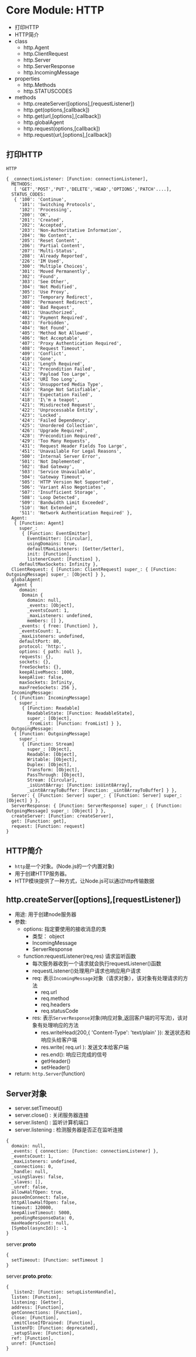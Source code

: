 # Core Module: HTTP
- 打印HTTP
- HTTP简介
- class
    - http.Agent
    - http.ClientRequest
    - http.Server
    - http.ServerResponse
    - http.IncomingMessage
- properties
    - http.Methods
    - http.STATUSCODES
- methods
    - http.createServer([options],[requestListener])
    - http.get(options,[callback])
    - http.get(url,[options],[callback])
    - http.globalAgent
    - http.request(options,[callback])
    - http.request(url,[options],[callback])


## 打印HTTP
`HTTP`
```
{ _connectionListener: [Function: connectionListener],
  METHODS:
   [ 'GET','POST','PUT','DELETE','HEAD','OPTIONS','PATCH'....],
  STATUS_CODES:
   { '100': 'Continue',
     '101': 'Switching Protocols',
     '102': 'Processing',
     '200': 'OK',
     '201': 'Created',
     '202': 'Accepted',
     '203': 'Non-Authoritative Information',
     '204': 'No Content',
     '205': 'Reset Content',
     '206': 'Partial Content',
     '207': 'Multi-Status',
     '208': 'Already Reported',
     '226': 'IM Used',
     '300': 'Multiple Choices',
     '301': 'Moved Permanently',
     '302': 'Found',
     '303': 'See Other',
     '304': 'Not Modified',
     '305': 'Use Proxy',
     '307': 'Temporary Redirect',
     '308': 'Permanent Redirect',
     '400': 'Bad Request',
     '401': 'Unauthorized',
     '402': 'Payment Required',
     '403': 'Forbidden',
     '404': 'Not Found',
     '405': 'Method Not Allowed',
     '406': 'Not Acceptable',
     '407': 'Proxy Authentication Required',
     '408': 'Request Timeout',
     '409': 'Conflict',
     '410': 'Gone',
     '411': 'Length Required',
     '412': 'Precondition Failed',
     '413': 'Payload Too Large',
     '414': 'URI Too Long',
     '415': 'Unsupported Media Type',
     '416': 'Range Not Satisfiable',
     '417': 'Expectation Failed',
     '418': 'I\'m a teapot',
     '421': 'Misdirected Request',
     '422': 'Unprocessable Entity',
     '423': 'Locked',
     '424': 'Failed Dependency',
     '425': 'Unordered Collection',
     '426': 'Upgrade Required',
     '428': 'Precondition Required',
     '429': 'Too Many Requests',
     '431': 'Request Header Fields Too Large',
     '451': 'Unavailable For Legal Reasons',
     '500': 'Internal Server Error',
     '501': 'Not Implemented',
     '502': 'Bad Gateway',
     '503': 'Service Unavailable',
     '504': 'Gateway Timeout',
     '505': 'HTTP Version Not Supported',
     '506': 'Variant Also Negotiates',
     '507': 'Insufficient Storage',
     '508': 'Loop Detected',
     '509': 'Bandwidth Limit Exceeded',
     '510': 'Not Extended',
     '511': 'Network Authentication Required' },
  Agent:
   { [Function: Agent]
     super_:
      { [Function: EventEmitter]
        EventEmitter: [Circular],
        usingDomains: true,
        defaultMaxListeners: [Getter/Setter],
        init: [Function],
        listenerCount: [Function] },
     defaultMaxSockets: Infinity },
  ClientRequest: { [Function: ClientRequest] super_: { [Function: OutgoingMessage] super_: [Object] } },
  globalAgent:
   Agent {
     domain:
      Domain {
        domain: null,
        _events: [Object],
        _eventsCount: 1,
        _maxListeners: undefined,
        members: [] },
     _events: { free: [Function] },
     _eventsCount: 1,
     _maxListeners: undefined,
     defaultPort: 80,
     protocol: 'http:',
     options: { path: null },
     requests: {},
     sockets: {},
     freeSockets: {},
     keepAliveMsecs: 1000,
     keepAlive: false,
     maxSockets: Infinity,
     maxFreeSockets: 256 },
  IncomingMessage:
   { [Function: IncomingMessage]
     super_:
      { [Function: Readable]
        ReadableState: [Function: ReadableState],
        super_: [Object],
        _fromList: [Function: fromList] } },
  OutgoingMessage:
   { [Function: OutgoingMessage]
     super_:
      { [Function: Stream]
        super_: [Object],
        Readable: [Object],
        Writable: [Object],
        Duplex: [Object],
        Transform: [Object],
        PassThrough: [Object],
        Stream: [Circular],
        _isUint8Array: [Function: isUint8Array],
        _uint8ArrayToBuffer: [Function: _uint8ArrayToBuffer] } },
  Server: { [Function: Server] super_: { [Function: Server] super_: [Object] } },
  ServerResponse: { [Function: ServerResponse] super_: { [Function: OutgoingMessage] super_: [Object] } },
  createServer: [Function: createServer],
  get: [Function: get],
  request: [Function: request] 
}
  ```

## HTTP简介
- `http`是一个对象。(Node.js的一个内置对象)
- 用于创建HTTP服务器。
- HTTP模块提供了一种方式，让Node.js可以通过http传输数据

## http.createServer([options],[requestListener])
- 用途: 用于创建node服务器
- 参数: 
  - options: 指定要使用的接收消息的类
    - 类型： object
    - IncomingMessage
    - ServerResponse
  - function:requestListener(req,res) 请求监听函数
    - 每次服务器收到一个请求就会执行requestListener()函数
    - requestListener()处理用户请求也响应用户请求
    - req: 表示`IncomingMessage`对象（请求对象），该对象有处理请求的方法
      - req.url
      - req.method
      - req.headers
      - req.statusCode
    - res: 表示`ServerResponse`对象(响应对象,返回客户端的可写流)，该对象有处理响应的方法
      - res.writeHead(200,{ 'Content-Type': 'text/plain' }): 发送状态和响应头给客户端
      - res.write( req.url ): 发送文本给客户端
      - res.end(): 响应已完成的信号
      - getHeader()
      - setHeader()
- return: `http.Server`(function)

## Server对象
- server.setTimeout()
- server.close() : 关闭服务器连接
- server.listen() : 监听计算机端口
- server.listening : 检测服务器是否正在监听连接
```
{
  domain: null,
  _events: { connection: [Function: connectionListener] },
  _eventsCount: 1,
  _maxListeners: undefined,
  _connections: 0,
  _handle: null,
  _usingSlaves: false,
  _slaves: [],
  _unref: false,
  allowHalfOpen: true,
  pauseOnConnect: false,
  httpAllowHalfOpen: false,
  timeout: 120000,
  keepAliveTimeout: 5000,
  _pendingResponseData: 0,
  maxHeadersCount: null,
  [Symbol(asyncId)]: -1
}
```
server.__proto__
```
{
  setTimeout: [Function: setTimeout ]
}
```
server.__proto__.__proto__:
```
{
  _listen2: [Function: setupListenHandle],
  listen: [Function],
  listening: [Getter],
  address: [Function],
  getConnections: [Function],
  close: [Function],
  _emitCloseIfDrained: [Function],
  listenFD: [Function: deprecated],
  _setupSlave: [Function],
  ref: [Function],
  unref: [Function]
}
```